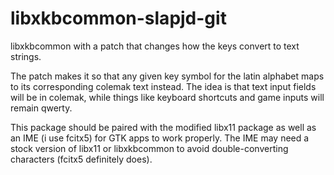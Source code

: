# libxkbcommon-slapjd-git
libxkbcommon with a patch that changes how the keys convert to text strings.

The patch makes it so that any given key symbol for the latin alphabet maps to its corresponding colemak text instead. The idea is that text input fields will be in colemak, while things like keyboard shortcuts and game inputs will remain qwerty.

This package should be paired with the modified libx11 package as well as an IME (i use fcitx5) for GTK apps to work properly. The IME may need a stock version of libx11 or libxkbcommon to avoid double-converting characters (fcitx5 definitely does).